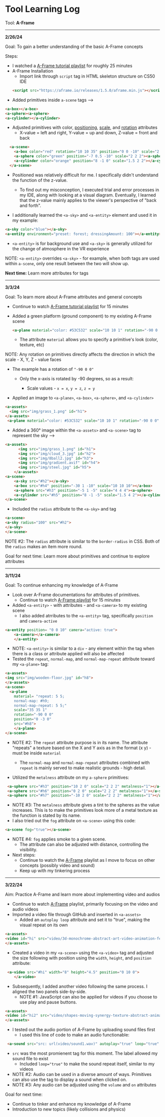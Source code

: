 # Tool Learning Log

Tool: **A-Frame**

---

**2/26/24**

Goal: To gain a better understanding of the basic A-Frame concepts

Steps:
* I watched a [A-Frame tutorial playlist](https://www.youtube.com/playlist?list=PL8MkBHej75fJD-HveDzm4xKrciC5VfYuV) for roughly 25 minutes
* A-Frame Installation
    * Import link through `script` tag in HTML skeleton structure on CS50 IDE
    ```HTML
    <script src="https://aframe.io/releases/1.5.0/aframe.min.js"></script>
    ```
* Added primitives inside `a-scene` tags -->
```HTML
<a-box></a-box>
<a-sphere><a-sphere>
<a-cylinder></a-cylinder>
```
* Adjusted primitives with color, [positioning](https://aframe.io/docs/1.5.0/components/position.html), [scale](https://aframe.io/docs/1.5.0/components/scale.html), and [rotation](https://aframe.io/docs/1.5.0/components/rotation.html) attributes
    * X-value = left and right, Y-value = up and down, Z-value = front and back

```HTML
  <a-scene>
    <a-box color="red" rotation="10 10 35" position="0 0 -10" scale="2 2 2"></a-box>
    <a-sphere color="green" position="-7 0.5 -10" scale="2 2 2"><a-sphere>
    <a-cylinder color="orange" position="8 -1 0" scale="1.5 2 2"></a-cylinder>
  </a-scene>
```
* Positioned was relatively difficult for me. I specifically didn't understand the function of the z-value.

    * To find out my misconception, I executed trial and error processes in my IDE, along with looking at a visual diagram. Eventually, I learned that the z-value mainly applies to the viewer's perspective of "back and forth".

* I additionally learned the `<a-sky>` and `<a-entity>` element and used it in my example:
```HTML
<a-sky color="blue"></a-sky>
<a-entity environment="preset: forest; dressingAmount: 100"></a-entity> (Needs separate CDN link)
```
* `<a-entity>` is for background use and `<a-sky>`
is generally utilized for the change of atmosphere in the VR experience

NOTE: `<a-entity>` overrides `<a-sky>` - for example, when both tags are used within `a-scene`, only one result between the two will show up.


**Next time:** Learn more attributes for tags

---

**3/3/24**

Goal: To learn more about A-Frame attributes and general concepts
* Continue to watch [A-Frame tutorial playlist](https://www.youtube.com/playlist?list=PL8MkBHej75fJD-HveDzm4xKrciC5VfYuV) for 15 minutes
* Added a green platform (ground component) to my existing A-Frame scene

   ```HTML
   <a-plane material="color: #53C532" scale="10 10 1" rotation="-90 0 0"></a-plane>
   ```

     * The attribute `material` allows you to specify a primitive's look (color, texture, etc)

NOTE: Any rotation on primitives directly affects the direction in which the scale - X, Y, Z - value faces

 * The example has a rotation of `"-90 0 0"`

   * Only the x-axis is rotated by -90 degrees, so as a result:

      * Scale values - `x = x`, `y = z`, `z = y`

* Applied an image to `<a-plane>`, `<a-box>`, `<a-sphere>`, and `<a-cylinder>`
``` HTML
<a-assets>
  <img src="img/grass_1.png" id="h1">
</a-assets>
 <a-plane material="color: #53C532" scale="10 10 1" rotation="-90 0 0" src="#h1"></a-plane>
```

* Added a 360° image within the `<a-assets>` and `<a-scene>` tag to represent the sky -->

```HTML
<a-assets>
      <img src="img/grass_1.png" id="h1">
      <img src="img/cloud_3.jpg" id="h2">
      <img src="img/8ball2.jpg" id="h3">
      <img src="img/gradient.avif" id="h4">
      <img src="img/steel.jpg" id="h5">
    </a-assets>
<a-scene>
    <a-sky src="#h2"></a-sky>
    <a-box src="#h4" position="-30 1 -10" scale="10 10 10"></a-box>
    <a-sphere src="#h3" position="-5 1 -5" scale="4 4 4"><a-sphere>
    <a-cylinder src="#h5" position="8 -1 -5" scale="1.5 4 2"></a-cylinder>
</a-scene>
```
* Included the `radius` attribute to the `<a-sky>` and  tag

```HTML
<a-scene>
<a-sky radius="100" src="#h2">
</a-sky>
</a-scene>
```

NOTE #2:  The `radius` attribute is similar to the `border-radius` in CSS. Both of the `radius` makes an item more round.

Goal for next time: Learn more about primitives and continue to explore attributes

---

**3/11/24**

Goal: To continue enhancing my knowledge of A-Frame

* Look over A-Frame documentations for attributes of primitives.
  * Continue to watch [A-Frame playlist](https://www.youtube.com/playlist?list=PL8MkBHej75fJD-HveDzm4xKrciC5VfYuV) for 15 minutes
* Added `<a-entity>` - with attributes - and `<a-camera>` to my existing scene
  *  I also added atrributes to the `<a-entity>` tag, specifically `position` and `camera-active`
```HTML
<a-entity position= "0 0 10" camera="active: true">
    <a-camera></a-camera>
    </a-entity>
```
* NOTE: `<a-entity>` is similar to a `div` - any element within the tag when there is a class or attribute applied will also be affected
* Tested the `repeat`, `normal-map`, and `normal-map-repeat` attribute toward my `<a-plane>` tag:
```HTML
<a-assets>
<img src="img/wooden-floor.jpg" id="h8">
</a-assets>
<a-scene>
  <a-plane
    material= "repeat: 5 5;
    normal-map: #h9;
    normal-map-repeat: 5 5;"
    scale="35 35 1"
    rotation="-90 0 0"
    position="0 -3 0"
    src="#h8">
    </a-plane>
</a-scene>
```

* NOTE #2: The `repeat` attribute purpose is in its name. The attribute "repeats" a texture based on the X and Y axis as in the format (x y) - must be inside `material`

  * The `normal-map` and `normal-map-repeat` attributes combined with `repeat` is mainly served to make realistic grounds - high detail.
* Utilized the `metalness` attribute on my `a-sphere` primitives:

``` HTML
 <a-sphere src="#h3" position="10 2 0" scale="2 2 2" metalness="1"></a-sphere>
 <a-sphere src="#h6" position="0 2 0" scale="2 2 2" metalness="1"></a-sphere>
 <a-sphere src="#h7" position="-10 2 0" scale="2 2 2" metalness="1"></a-sphere>
```
* NOTE #3: The `metalness` attribute gives a tint to the spheres as the value increases. This is to make the primitives look more of a metal texture as the function is stated by its name.
* I also tried out the `fog` attribute on `<a-scene>` using this code:
``` HTML
<a-scene fog="true"></a-scene>
```
* NOTE #4: `fog` applies smoke to a given scene.
  * The attribute can also be adjusted with distance, controlling the visibility.
* Next steps:
  * Continue to watch the [A-Frame](https://www.youtube.com/playlist?list=PL8MkBHej75fJD-HveDzm4xKrciC5VfYuV) playlist as I move to focus on other concepts (possibly video and sound)
  * Keep up with my tinkering process

---
**3/22/24**

Aim: Practice A-Frame and learn more about implementing video and audios

* Continue to watch [A-Frame](https://www.youtube.com/playlist?list=PL8MkBHej75fJD-HveDzm4xKrciC5VfYuV) playlist, primarily focusing on the video and audio videos
* Imported a video file through GitHub and inserted in `<a-assets>`
  * Added an `autoplay loop` attribute and set it to "true", making the visual repeat on its own

```HTML
<a-assets>
<video id="hi" src="video/3d-monochrome-abstract-art-video-animation-featuring-a-surreal-chrome-sphere-c-SBV-348789757-preview.mp4" autoplay loop="true"></video>
</a-assets>
```
* Created a video in my `<a-scene>` using the `<a-video>` tag and adjusted the size following with position using the `width`, `height`, and `position` attribute:

``` HTML
 <a-video src="#hi" width="8" height="4.5" position="0 10 0">
    </a-video>
```
* Subsequently, I added another video following the same process. I aligned the two panels side-by-side.
  * NOTE #1: JavaScript can also be applied for videos if you choose to use play and pause buttons.
``` HTML
<a-assets>
<video id="hi2" src="video/shapes-moving-synergy-texture-abstract-animated-background-with-moving-geometr-SBV-348787527-preview.mp4" autoplay loop="true"></video>
</a-assets>
```
* I tested out the audio portion of A-Frame by uploading sound files first
  * I used this line of code to make an audio functionable:

``` HTML
 <a-sound src="src: url(video/sound1.wav)" autoplay="true" loop="true" position="0 2 5"></a-sound>

```
* `src` was the most promienent tag for this moment. The label allowed my sound file to exist
   * Included `loop="true"` to make the sound repeat itself, similar to my videos
* NOTE #2: Audio can be used in a diverse amount of ways. Primitives can also use the tag to display a sound when clicked on.
* NOTE #3: Any audio can be adjusted using the `volume` and `on` attributes

Goal for next time:

* Continue to tinker and enhance my knowledge of A-Frame
* Introduction to new topics (likely collisions and physics)




<!--

X/X/X:
* Text

* Links you used today (websites, videos, etc)
* Things you tried, progress you made, etc
* Challenges, a-ha moments, etc
* Questions you still have
* What you're going to try next





- mainly Camera Primitive
-->

